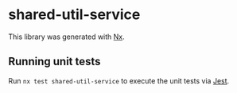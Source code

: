 # shared-util-service

This library was generated with [Nx](https://nx.dev).

## Running unit tests

Run `nx test shared-util-service` to execute the unit tests via [Jest](https://jestjs.io).
